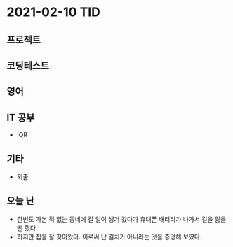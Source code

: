 # 2021-02-10 TID

## 프로젝트

## 코딩테스트

## 영어

## IT 공부

- IQR

## 기타

- 외출

## 오늘 난

- 한번도 가본 적 없는 동네에 갈 일이 생겨 갔다가 휴대폰 배터리가 나가서 길을 잃을 뻔 했다.
- 하지만 집을 잘 찾아왔다. 이로써 난 길치가 아니라는 것을 증명해 보였다.
